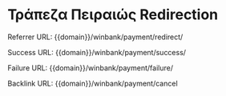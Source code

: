 # Τράπεζα Πειραιώς Redirection

Referrer URL: {{domain}}/winbank/payment/redirect/

Success URL:   {{domain}}/winbank/payment/success/

Failure URL:   {{domain}}/winbank/payment/failure/

Backlink URL: {{domain}}/winbank/payment/cancel
